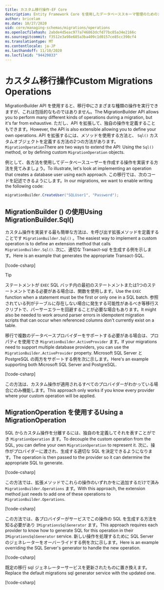 ```yaml
---
title: カスタム移行操作-EF Core
description: Entity Framework Core を使用したデータベーススキーマ管理のためのカスタムおよび生の SQL 移行の管理
author: bricelam
ms.date: 10/27/2020
uid: core/managing-schemas/migrations/operations
ms.openlocfilehash: 2abde4d5eac977a746863dcfd77bc85a34e2166c
ms.sourcegitcommit: f3512e3a98e685a3ba409c1d0157ce85cc390cf4
ms.translationtype: MT
ms.contentlocale: ja-JP
ms.lasthandoff: 11/10/2020
ms.locfileid: "94429833"
---
```

# <a name="custom-migrations-operations"></a><span data-ttu-id="02f20-103">カスタム移行操作</span><span class="sxs-lookup"><span data-stu-id="02f20-103">Custom Migrations Operations</span></span>

<span data-ttu-id="02f20-104">MigrationBuilder API を使用すると、移行中にさまざまな種類の操作を実行できますが、これは包括的なものではありません。</span><span class="sxs-lookup"><span data-stu-id="02f20-104">The MigrationBuilder API allows you to perform many different kinds of operations during a migration, but it's far from exhaustive.</span></span> <span data-ttu-id="02f20-105">ただし、API を拡張して、独自の操作を定義することもできます。</span><span class="sxs-lookup"><span data-stu-id="02f20-105">However, the API is also extensible allowing you to define your own operations.</span></span> <span data-ttu-id="02f20-106">API を拡張するには、メソッドを使用する方法と、 `Sql()` カスタムオブジェクトを定義する方法の2つの方法があります。 `MigrationOperation`</span><span class="sxs-lookup"><span data-stu-id="02f20-106">There are two ways to extend the API: Using the `Sql()` method, or by defining custom `MigrationOperation` objects.</span></span>

<span data-ttu-id="02f20-107">例として、各方法を使用してデータベースユーザーを作成する操作を実装する方法を見てみましょう。</span><span class="sxs-lookup"><span data-stu-id="02f20-107">To illustrate, let's look at implementing an operation that creates a database user using each approach.</span></span> <span data-ttu-id="02f20-108">この移行では、次のコードを記述できるようにします。</span><span class="sxs-lookup"><span data-stu-id="02f20-108">In our migrations, we want to enable writing the following code:</span></span>

```csharp
migrationBuilder.CreateUser("SQLUser1", "Password");
```

## <a name="using-migrationbuildersql"></a><span data-ttu-id="02f20-109">MigrationBuilder () の使用</span><span class="sxs-lookup"><span data-stu-id="02f20-109">Using MigrationBuilder.Sql()</span></span>

<span data-ttu-id="02f20-110">カスタム操作を実装する最も簡単な方法は、を呼び出す拡張メソッドを定義することです `MigrationBuilder.Sql()` 。</span><span class="sxs-lookup"><span data-stu-id="02f20-110">The easiest way to implement a custom operation is to define an extension method that calls `MigrationBuilder.Sql()`.</span></span> <span data-ttu-id="02f20-111">次に、適切な Transact-sql を生成する例を示します。</span><span class="sxs-lookup"><span data-stu-id="02f20-111">Here is an example that generates the appropriate Transact-SQL.</span></span>

[!code-csharp[](../../../../samples/core/Schemas/Migrations/CustomOperationSql.cs#snippet_CustomOperationSql)]

> [!TIP]
> <span data-ttu-id="02f20-112">ステートメントが `EXEC` SQL バッチ内の最初のステートメントまたは1つのステートメントである必要がある場合は、関数を使用します。</span><span class="sxs-lookup"><span data-stu-id="02f20-112">Use the `EXEC` function when a statement must be the first or only one in a SQL batch.</span></span> <span data-ttu-id="02f20-113">参照されている列がテーブルに存在しない場合に発生する可能性があるべき等移行スクリプトで、パーサーエラーを回避することが必要な場合もあります。</span><span class="sxs-lookup"><span data-stu-id="02f20-113">It might also be needed to work around parser errors in idempotent migration scripts that can occur when referenced columns don't currently exist on a table.</span></span>

<span data-ttu-id="02f20-114">移行で複数のデータベースプロバイダーをサポートする必要がある場合は、プロパティを使用でき `MigrationBuilder.ActiveProvider` ます。</span><span class="sxs-lookup"><span data-stu-id="02f20-114">If your migrations need to support multiple database providers, you can use the `MigrationBuilder.ActiveProvider` property.</span></span> <span data-ttu-id="02f20-115">Microsoft SQL Server と PostgreSQL の両方をサポートする例を次に示します。</span><span class="sxs-lookup"><span data-stu-id="02f20-115">Here's an example supporting both Microsoft SQL Server and PostgreSQL.</span></span>

[!code-csharp[](../../../../samples/core/Schemas/Migrations/CustomOperationMultiSql.cs#snippet_CustomOperationMultiSql)]

<span data-ttu-id="02f20-116">この方法は、カスタム操作が適用されるすべてのプロバイダーがわかっている場合にのみ機能します。</span><span class="sxs-lookup"><span data-stu-id="02f20-116">This approach only works if you know every provider where your custom operation will be applied.</span></span>

## <a name="using-a-migrationoperation"></a><span data-ttu-id="02f20-117">MigrationOperation を使用する</span><span class="sxs-lookup"><span data-stu-id="02f20-117">Using a MigrationOperation</span></span>

<span data-ttu-id="02f20-118">SQL からカスタム操作を分離するには、独自のを定義してそれを表すことができ `MigrationOperation` ます。</span><span class="sxs-lookup"><span data-stu-id="02f20-118">To decouple the custom operation from the SQL, you can define your own `MigrationOperation` to represent it.</span></span> <span data-ttu-id="02f20-119">次に、操作がプロバイダーに渡され、生成する適切な SQL を決定できるようになります。</span><span class="sxs-lookup"><span data-stu-id="02f20-119">The operation is then passed to the provider so it can determine the appropriate SQL to generate.</span></span>

[!code-csharp[](../../../../samples/core/Schemas/Migrations/CustomOperation.cs#snippet_CreateUserOperation)]

<span data-ttu-id="02f20-120">この方法では、拡張メソッドでこれらの操作のいずれかをに追加するだけで済み `MigrationBuilder.Operations` ます。</span><span class="sxs-lookup"><span data-stu-id="02f20-120">With this approach, the extension method just needs to add one of these operations to `MigrationBuilder.Operations`.</span></span>

[!code-csharp[](../../../../samples/core/Schemas/Migrations/CustomOperation.cs#snippet_MigrationBuilderExtension)]

<span data-ttu-id="02f20-121">この方法では、各プロバイダーがサービスでこの操作の SQL を生成する方法を知る必要があり `IMigrationsSqlGenerator` ます。</span><span class="sxs-lookup"><span data-stu-id="02f20-121">This approach requires each provider to know how to generate SQL for this operation in their `IMigrationsSqlGenerator` service.</span></span> <span data-ttu-id="02f20-122">新しい操作を処理するために SQL Server のジェネレーターをオーバーライドする例を次に示します。</span><span class="sxs-lookup"><span data-stu-id="02f20-122">Here is an example overriding the SQL Server's generator to handle the new operation.</span></span>

[!code-csharp[](../../../../samples/core/Schemas/Migrations/CustomOperation.cs#snippet_MigrationsSqlGenerator)]

<span data-ttu-id="02f20-123">既定の移行 sql ジェネレーターサービスを更新されたものに置き換えます。</span><span class="sxs-lookup"><span data-stu-id="02f20-123">Replace the default migrations sql generator service with the updated one.</span></span>

[!code-csharp[](../../../../samples/core/Schemas/Migrations/CustomOperation.cs#snippet_OnConfiguring)]
